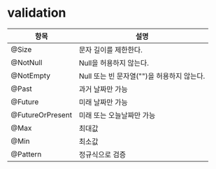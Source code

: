 # validation

항목| 설명
---|---
@Size| 문자 길이를 제한한다.
@NotNull| Null을 허용하지 않는다.
@NotEmpty| Null 또는 빈 문자열("")을 허용하지 않는다.
@Past| 과거 날짜만 가능
@Future |미래 날짜만 가능
@FutureOrPresent | 미래 또는 오늘날짜만 가능
@Max | 최대값
@Min| 최소값
@Pattern| 정규식으로 검증